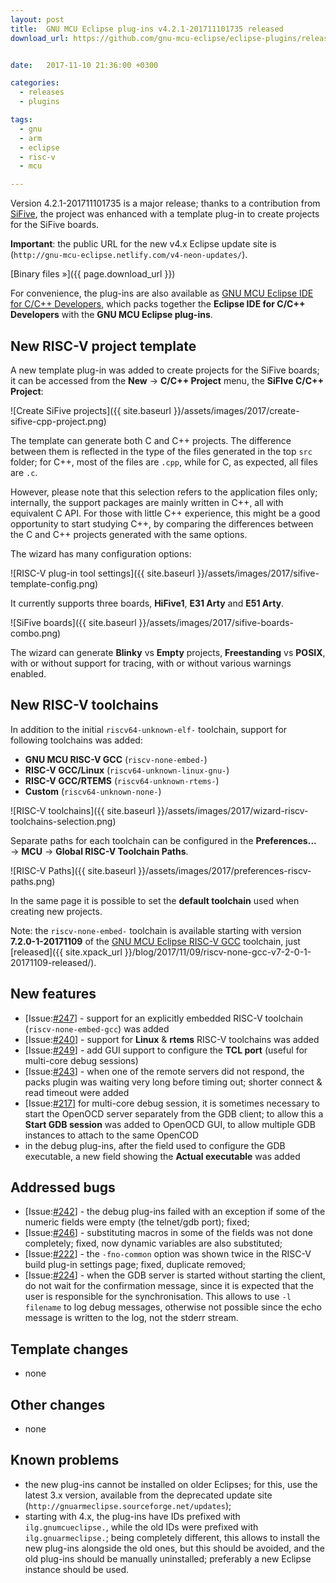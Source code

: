 ```yaml
---
layout: post
title:  GNU MCU Eclipse plug-ins v4.2.1-201711101735 released
download_url: https://github.com/gnu-mcu-eclipse/eclipse-plugins/releases/tag/v4.2.1-201711101735


date:   2017-11-10 21:36:00 +0300

categories:
  - releases
  - plugins

tags:
  - gnu
  - arm
  - eclipse
  - risc-v
  - mcu

---
```


Version 4.2.1-201711101735 is a major release; thanks to a contribution from [SiFive](https://www.sifive.com), the project was enhanced with a template plug-in to create projects for the SiFive boards.

**Important**: the public URL for the new v4.x Eclipse update site is (`http://gnu-mcu-eclipse.netlify.com/v4-neon-updates/`).

[Binary files »]({{ page.download_url }})

For convenience, the plug-ins are also available as [GNU MCU Eclipse IDE for C/C++ Developers](https://github.com/gnu-mcu-eclipse/org.eclipse.epp.packages/releases), which packs together the **Eclipse IDE for C/C++ Developers** with the **GNU MCU Eclipse plug-ins**.


## New RISC-V project template

A new template plug-in was added to create projects for the SiFive boards; it can be accessed from the **New** → **C/C++ Project** menu, the **SiFIve C/C++ Project**:

![Create SiFive projects]({{ site.baseurl }}/assets/images/2017/create-sifive-cpp-project.png)

The template can generate both C and C++ projects. The difference between them is reflected in the type of the files generated in the top `src` folder; for C++, most of the files are `.cpp`, while for C, as expected, all files are `.c`.

However, please note that this selection refers to the application files only; internally, the support packages are mainly written in C++, all with equivalent C API. For those with little C++ experience, this might be a good opportunity to start studying C++, by comparing the differences between the C and C++ projects generated with the same options.

The wizard has many configuration options:

![RISC-V plug-in tool settings]({{ site.baseurl }}/assets/images/2017/sifive-template-config.png)

It currently supports three boards, **HiFive1**, **E31 Arty** and **E51 Arty**.

![SiFive boards]({{ site.baseurl }}/assets/images/2017/sifive-boards-combo.png)

The wizard can generate **Blinky** vs **Empty** projects, **Freestanding** vs **POSIX**, with or without support for tracing, with or without various warnings enabled.

## New RISC-V toolchains

In addition to the initial `riscv64-unknown-elf-` toolchain, support for following toolchains was added:

- **GNU MCU RISC-V GCC** (`riscv-none-embed-`)
- **RISC-V GCC/Linux** (`riscv64-unknown-linux-gnu-`)
- **RISC-V GCC/RTEMS** (`riscv64-unknown-rtems-`)
- **Custom** (`riscv64-unknown-none-`)

![RISC-V toolchains]({{ site.baseurl }}/assets/images/2017/wizard-riscv-toolchains-selection.png)

Separate paths for each toolchain can be configured in the **Preferences...** → **MCU** → **Global RISC-V Toolchain Paths**.

![RISC-V Paths]({{ site.baseurl }}/assets/images/2017/preferences-riscv-paths.png)

In the same page it is possible to set the **default toolchain** used when creating new projects.

Note: the `riscv-none-embed-` toolchain is available starting with version **7.2.0-1-20171109** of the [GNU MCU Eclipse RISC-V GCC](https://gnu-mcu-eclipse.github.io/toolchain/riscv/) toolchain, just [released]({{ site.xpack_url }}/blog/2017/11/09/riscv-none-gcc-v7-2-0-1-20171109-released/).

## New features

- [Issue:[#247](https://github.com/gnu-mcu-eclipse/eclipse-plugins/issues/247)] - support for an explicitly embedded RISC-V toolchain (`riscv-none-embed-gcc`) was added
- [Issue:[#240](https://github.com/gnu-mcu-eclipse/eclipse-plugins/issues/240)] - support for **Linux** & **rtems** RISC-V toolchains was added
- [Issue:[#249](https://github.com/gnu-mcu-eclipse/eclipse-plugins/issues/249)] - add GUI support to configure the **TCL port** (useful for multi-core debug sessions)
- [Issue:[#243](https://github.com/gnu-mcu-eclipse/eclipse-plugins/issues/243)] - when one of the remote servers did not respond, the packs plugin was waiting very long before timing out; shorter connect & read timeout were added
- [Issue:[#217](https://github.com/gnu-mcu-eclipse/eclipse-plugins/issues/217)] for multi-core debug session, it is sometimes necessary to start the OpenOCD server separately from the GDB client; to allow this a **Start GDB session** was added to OpenOCD GUI, to allow multiple GDB instances to attach to the same OpenCOD
- in the debug plug-ins, after the field used to configure the GDB executable, a new field showing the **Actual executable** was added

## Addressed bugs

- [Issue:[#242](https://github.com/gnu-mcu-eclipse/eclipse-plugins/issues/242)] - the debug plug-ins failed with an exception if some of the numeric fields were empty (the telnet/gdb port); fixed;
- [Issue:[#246](https://github.com/gnu-mcu-eclipse/eclipse-plugins/issues/246)] - substituting macros in some of the fields was not done completely; fixed, now  dynamic variables are also substituted;
- [Issue:[#222](https://github.com/gnu-mcu-eclipse/eclipse-plugins/issues/222)] - the `-fno-common` option was shown twice in the RISC-V build plug-in settings page; fixed, duplicate removed;
- [Issue:[#224](https://github.com/gnu-mcu-eclipse/eclipse-plugins/issues/224)] - when the GDB server is started without starting the client, do not wait for the confirmation message, since it is expected that the user is responsible for the synchronisation. This allows to use `-l filename` to log debug messages, otherwise not possible since the echo message is written to the log, not the stderr stream.

## Template changes

- none

## Other changes

- none

## Known problems

- the new plug-ins cannot be installed on older Eclipses; for this, use the latest 3.x version, available from the deprecated update site (`http://gnuarmeclipse.sourceforge.net/updates`);
- starting with 4.x, the plug-ins have IDs prefixed with `ilg.gnumcueclipse.`, while the old IDs were prefixed with `ilg.gnuarmeclipse.`; being completely different, this allows to install the new plug-ins alongside the old ones, but this should be avoided, and the old plug-ins should be manually uninstalled; preferably a new Eclipse instance should be used.

